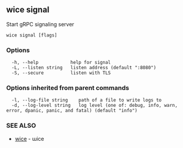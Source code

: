 ## wice signal

Start gRPC signaling server

```
wice signal [flags]
```

### Options

```
  -h, --help            help for signal
  -L, --listen string   listen address (default ":8080")
  -S, --secure          listen with TLS
```

### Options inherited from parent commands

```
  -l, --log-file string    path of a file to write logs to
  -d, --log-level string   log level (one of: debug, info, warn, error, dpanic, panic, and fatal) (default "info")
```

### SEE ALSO

* [wice](wice.md)	 - ɯice

